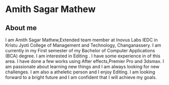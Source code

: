 <h1>Amith Sagar Mathew</h1>

<h2>About me</h2>

<p>I am Amith Sagar Mathew,Extended team member at Inovus Labs IEDC in Kristu Jyoti College of Management and Technology, Changanassery. I am currently in my First semester of my Bachelor of Computer Applications (BCA) degree. I am interested in Editing . I have some experience in of  this area. I have done a few works using After effects,Premier Pro and 3dsmax. I am passionate about learning new things and I am always looking for new challenges. I am also a atheletic  person and I enjoy Editing. I am looking forward to a bright future and I am confident that I will achieve my goals.</p>
<br>
